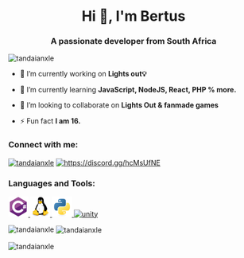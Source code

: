 <h1 align="center">Hi 👋, I'm Bertus</h1>
<h3 align="center">A passionate developer from South Africa</h3>

<p align="left"> <img src="https://komarev.com/ghpvc/?username=tandaianxle&label=Profile%20views&color=0e75b6&style=flat" alt="tandaianxle" /> </p>



- 🔭 I’m currently working on **Lights out💡**

- 🌱 I’m currently learning **JavaScript, NodeJS, React, PHP % more.**

- 👯 I’m looking to collaborate on **Lights Out & fanmade games**

- ⚡ Fun fact **I am 16.**

<h3 align="left">Connect with me:</h3>
<p align="left">
<a href="https://www.youtube.com/c/tandaianxle" target="blank"><img align="center" src="https://raw.githubusercontent.com/rahuldkjain/github-profile-readme-generator/master/src/images/icons/Social/youtube.svg" alt="tandaianxle" height="30" width="40" /></a>
<a href="https://discord.gg/https://discord.gg/hcMsUfNE" target="blank"><img align="center" src="https://raw.githubusercontent.com/rahuldkjain/github-profile-readme-generator/master/src/images/icons/Social/discord.svg" alt="https://discord.gg/hcMsUfNE" height="30" width="40" /></a>
</p>

<h3 align="left">Languages and Tools:</h3>
<p align="left"> <a href="https://www.w3schools.com/cs/" target="_blank" rel="noreferrer"> <img src="https://raw.githubusercontent.com/devicons/devicon/master/icons/csharp/csharp-original.svg" alt="csharp" width="40" height="40"/> </a> <a href="https://www.linux.org/" target="_blank" rel="noreferrer"> <img src="https://raw.githubusercontent.com/devicons/devicon/master/icons/linux/linux-original.svg" alt="linux" width="40" height="40"/> </a> <a href="https://www.python.org" target="_blank" rel="noreferrer"> <img src="https://raw.githubusercontent.com/devicons/devicon/master/icons/python/python-original.svg" alt="python" width="40" height="40"/> </a> <a href="https://unity.com/" target="_blank" rel="noreferrer"> <img src="https://www.vectorlogo.zone/logos/unity3d/unity3d-icon.svg" alt="unity" width="40" height="40"/> </a> </p>

<p><img align="left" src="https://github-readme-stats.vercel.app/api/top-langs?username=tandaianxle&show_icons=true&locale=en&layout=compact" alt="tandaianxle" /></p>

<p>&nbsp;<img align="center" src="https://github-readme-stats.vercel.app/api?username=tandaianxle&show_icons=true&locale=en" alt="tandaianxle" /></p>

<p><img align="center" src="https://github-readme-streak-stats.herokuapp.com/?user=tandaianxle&" alt="tandaianxle" /></p>
